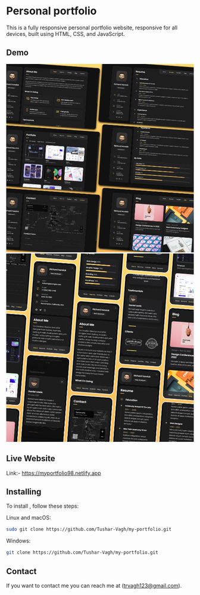 # Personal portfolio

This is a fully responsive personal portfolio website, responsive for all devices, built using HTML, CSS, and JavaScript.

## Demo

![Desktop Demo](./website-demo-image/desktop.png "Desktop Demo")
![Mobile Demo](./website-demo-image/mobile.png "Mobile Demo")

## Live Website

Link:- https://myportfolio98.netlify.app

## Installing

To install , follow these steps:

Linux and macOS:

```bash
sudo git clone https://github.com/Tushar-Vagh/my-portfolio.git
```

Windows:

```bash
git clone https://github.com/Tushar-Vagh/my-portfolio.git
```

## Contact

If you want to contact me you can reach me at (trvagh123@gmail.com).

